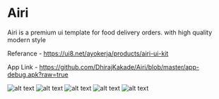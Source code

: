 # Airi
Airi is a premium ui template for food delivery orders. with high quality modern style

Referance - https://ui8.net/ayokerja/products/airi-ui-kit

App Link - https://github.com/DhirajKakade/Airi/blob/master/app-debug.apk?raw=true

![alt text](https://github.com/DhirajKakade/Airi/blob/master/preview-12x_1572076251413.png?raw=true)
![alt text](https://github.com/DhirajKakade/Airi/blob/master/preview-22x_1572076249196.png?raw=true)
![alt text](https://github.com/DhirajKakade/Airi/blob/master/preview-32x_1572076245753.png?raw=true)
![alt text](https://github.com/DhirajKakade/Airi/blob/master/preview-42x_1572076242051.png?raw=true)
![alt text](https://github.com/DhirajKakade/Airi/blob/master/preview-52x_1572076239837.png?raw=true)
